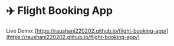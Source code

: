 # ✈️ Flight Booking App

Live Demo: [https://raushani220202.github.io/flight-booking-app/](https://raushani220202.github.io/flight-booking-app/)
